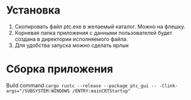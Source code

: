 # Установка
1. Скопировать файл ptc.exe в желаемый каталог. Можно на флешку. 
2. Корневая папка приложения с данными пользователей будет создана в директории исполняемого файла.
3. Для удобства запуска можно сделать ярлык


# Сборка приложения
Build command `cargo rustc --release --package ptc_gui -- -Clink-args="/SUBSYSTEM:WINDOWS /ENTRY:mainCRTStartup"`
